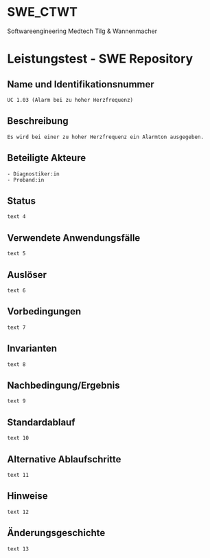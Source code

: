 # SWE_CTWT
Softwareengineering Medtech Tilg &amp; Wannenmacher

# Leistungstest - SWE Repository
## Name und Identifikationsnummer
    UC 1.03 (Alarm bei zu hoher Herzfrequenz)
## Beschreibung
    Es wird bei einer zu hoher Herzfrequenz ein Alarmton ausgegeben.
## Beteiligte Akteure
    - Diagnostiker:in
    - Proband:in
## Status
    text 4
## Verwendete Anwendungsfälle
    text 5
## Auslöser
    text 6
## Vorbedingungen
    text 7
## Invarianten
    text 8
## Nachbedingung/Ergebnis
    text 9
## Standardablauf
    text 10
## Alternative Ablaufschritte
    text 11
## Hinweise
    text 12
## Änderungsgeschichte
    text 13
